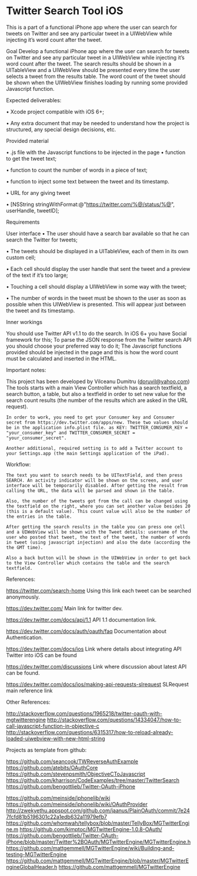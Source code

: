 Twitter Search Tool iOS
=================

This is a part of a functional iPhone app where the user can search for tweets on Twitter and see any particular tweet in a UIWebView while injecting it’s word count after the tweet.

Goal
Develop a functional iPhone app where the user can search for tweets on Twitter and see
any particular tweet in a UIWebView while injecting it’s word count after the tweet.
The search results should be shown in a UITableView and a UIWebView should be
presented every time the user selects a tweet from the results table. The word count of the
tweet should be shown when the UIWebView finishes loading by running some provided
Javascript function.

Expected deliverables:

• Xcode project compatible with iOS 6+;

• Any extra document that may be needed to understand how the project is structured, any
special design decisions, etc.

Provided material

• .js file with the Javascript functions to be injected in the page
• function to get the tweet text;

• function to count the number of words in a piece of text;

• function to inject some text between the tweet and its timestamp.

• URL for any giving tweet

• [NSString stringWithFormat:@"https://twitter.com/%@/status/%@",
userHandle, tweetID];


Requirements

User interface
• The user should have a search bar available so that he can search the Twitter for tweets;

• The tweets should be displayed in a UITableView, each of them in its own custom cell;

• Each cell should display the user handle that sent the tweet and a preview of the text if
it’s too large;

• Touching a cell should display a UIWebView in some way with the tweet;

• The number of words in the tweet must be shown to the user as soon as possible when
this UIWebView is presented. This will appear just between the tweet and its timestamp.


Inner workings

You should use Twitter API v1.1 to do the search. In iOS 6+ you have Social framework for
this;
To parse the JSON response from the Twitter search API you should choose your
preferred way to do it;
The Javascript functions provided should be injected in the page and this is how the word
count must be calculated and inserted in the HTML.


Important notes:

This project has been developed by Vilceanu Dumitru (doruvil@yahoo.com)
	The tools starts with a main View Controller which has a search textfield, a search button, a table, but also a textfield in order to set new value for the search count results (the number of the results which are asked in the URL request).
	
	In order to work, you need to get your Consumer key and Consumer secret from https://dev.twitter.com/apps/new. These two values should be in the application info.plist file. as KEY: TWITTER_CONSUMER_KEY = "your_consumer_key" and TWITTER_CONSUMER_SECRET = "your_consumer_secret".
	
	Another additional, required setting is to add a Twitter account to your Settings.app (the main Settings application of the iPad).

Workflow: 

	The text you want to search needs to be UITextField, and then press SEARCH. An activity indicator will be shown on the screen, and user interface will be temporarily disabled. After getting the result from calling the URL, the data will be parsed and shown in the table. 
	
	Also, the number of the tweets got from the call can be changed using the textfield on the right, where you can set another value besides 20 (this is a default value). This count value will also be the number of the entries in the table.
	
	After getting the search results in the table you can press one cell and a UIWebView will be shown with the Tweet details: username of the user who posted that tweet, the text of the tweet, the number of words in tweet (using javascript injection) and also the date (according the the GMT time).
	
	Also a back button will be shown in the UIWebView in order to get back to the View Controller which contains the table and the search textfield.


References: 

https://twitter.com/search-home
Using this link each tweet can be searched anonymously.

https://dev.twitter.com/
Main link for twitter dev.

https://dev.twitter.com/docs/api/1.1
API 1.1 documentation link.

https://dev.twitter.com/docs/auth/oauth/faq
Documentation about Authentication.

https://dev.twitter.com/docs/ios
Link where details about integrating API Twitter into iOS can be found

https://dev.twitter.com/discussions
Link where discussion about latest API can be found.

https://dev.twitter.com/docs/ios/making-api-requests-slrequest
SLRequest main reference link

Other References:


http://stackoverflow.com/questions/1965218/twitter-oauth-with-mgtwitterengine
http://stackoverflow.com/questions/14334047/how-to-call-javascript-function-in-objective-c
http://stackoverflow.com/questions/6315317/how-to-reload-already-loaded-uiwebview-with-new-html-string

Projects as template from github:

https://github.com/seancook/TWReverseAuthExample
https://github.com/atebits/OAuthCore
https://github.com/stevenpsmith/ObjectiveCToJavascript
https://github.com/kharrison/CodeExamples/tree/master/TwitterSearch
https://github.com/bengottlieb/Twitter-OAuth-iPhone

https://github.com/meinside/iphonelib/wiki
https://github.com/meinside/iphonelib/wiki/OAuthProvider
http://zwekyethu.appspot.com/github.com/jaanus/PlainOAuth/commit/7e247fcfd81b5196301c22a1edb632a11979efb7
https://github.com/whomwah/tellybox/blob/master/TellyBox/MGTwitterEngine.m
https://github.com/kimptoc/MGTwitterEngine-1.0.8-OAuth/
https://github.com/bengottlieb/Twitter-OAuth-iPhone/blob/master/Twitter%2BOAuth/MGTwitterEngine/MGTwitterEngine.h
https://github.com/mattgemmell/MGTwitterEngine/wiki/Building-and-testing-MGTwitterEngine
https://github.com/mattgemmell/MGTwitterEngine/blob/master/MGTwitterEngineGlobalHeader.h
https://github.com/mattgemmell/MGTwitterEngine



